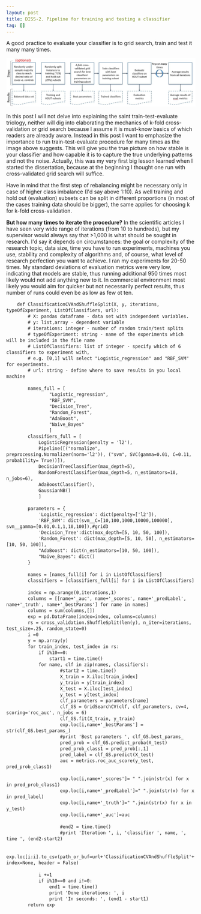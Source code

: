 ```yaml
---
layout: post
title: DISS-2. Pipeline for training and testing a classifier
tag: []
---
```


A good practice to evaluate your classifier is to grid search, train and test it many many times. 

![Classifier Evaluation Pipeline](../images/ClassifierTestingPipeline.JPG)

In this post I will not delve into explaining the saint train-test-evaluate triology, neither will dig into elaborating the mechanics of k-fold cross-validation or grid search because I assume it is must-know basics of which readers are already aware. Instead in this post I want to emphasize the importance to run train-test-evaluate procedure for many times as the image above suggests. This will give you the true picture on how stable is your classifier and how capable it is to capture the true underlying patterns and not the noise. Actually, this was my very first big lesson learned when I started the dissertation, because at the beginning I thought one run with cross-validated grid search will suffice. 

Have in mind that the first step of rebalancing might be necessary only in case of higher class imbalance (I'd say above 1:10). As well training and hold out (evaluation) subsets can be split in different proportions (in most of the cases training data should be bigger), the same applies for choosing k for k-fold cross-validation. 

**But how many times to iterate the procedure?**
In the scientific articles I have seen very wide range of iterations (from 10 to hundreds), but my supervisor would always say that >1,000 is what should be sought in research. I'd say it depends on circumstances: the goal or complexity of the research topic, data size, time you have to run experiments, machines you use, stability and complexity of algorithms and, of course, what level of research perfection you want to achieve. I ran my experiments for 20-50 times. My standard deviations of evaluation metrics were very low, indicating that models are stable, thus running additional 950 times most likely would not add anything new to it. In commercial environment most likely you would aim for quicker but not necessarily perfect results, thus number of runs could even be as low as few ot ten.



        def ClassificationCVAndShuffleSplit(X, y, iterations, typeOfExperiment, ListOfClassifiers, url):
            # X: pandas dataframe - data set with independent variables. 
            # y: list,array - dependent variable
            # iterations: integer - number of random train/test splits
            # typeOfExperiment: string - name of the experiments which will be included in the file name
            # ListOfClassifiers: list of integer - specify which of 6 classifiers to experiment with, 
            # e.g. [0,1] will select "Logistic_regression" and "RBF_SVM" for experiments.
            # url: string - define where to save results in you local machine

            names_full = [ 
                    "Logistic_regression", 
                    "RBF_SVM", 
                    "Decision_Tree",
                    "Random_Forest", 
                    "AdaBoost", 
                    "Naive_Bayes"
                    ]
            classifiers_full = [
                LogisticRegression(penalty = 'l2'),
                Pipeline([("normalize", preprocessing.Normalizer(norm='l2')), ("svm", SVC(gamma=0.01, C=0.11, probability= True))]),
                DecisionTreeClassifier(max_depth=5),
                RandomForestClassifier(max_depth=5, n_estimators=10, n_jobs=6),
                AdaBoostClassifier(),
                GaussianNB()
                ]

            parameters = {
                'Logistic_regression': dict(penalty=['l2']),
                'RBF_SVM': dict(svm__C=[10,100,1000,10000,100000], svm__gamma=[0.01,0.1,1,10,100]),#grid3
                'Decision_Tree':dict(max_depth=[5, 10, 50, 100]),
                'Random_Forest': dict(max_depth=[5, 10, 50], n_estimators=[10, 50, 100]),
                "AdaBoost": dict(n_estimators=[10, 50, 100]),
                "Naive_Bayes": dict()
            }

            names = [names_full[i] for i in ListOfClassifiers]
            classifiers = [classifiers_full[i] for i in ListOfClassifiers]

            index = np.arange(0,iterations,1)
            columns = [[name+'_auc', name+'_scores', name+'_predLabel', name+'_truth', name+'_bestParams'] for name in names]
            columns = sum(columns,[])
            exp = pd.DataFrame(index=index, columns=columns)
            rs = cross_validation.ShuffleSplit(len(y), n_iter=iterations, test_size=.25, random_state=0)
            i =0
            y = np.array(y)
            for train_index, test_index in rs:
                if i%10==0:
                    start1 = time.time()
                for name, clf in zip(names, classifiers):
                        #start2 = time.time()
                        X_train = X.iloc[train_index] 
                        y_train = y[train_index]
                        X_test = X.iloc[test_index]
                        y_test = y[test_index]
                        clf_parameters = parameters[name]
                        clf_GS = GridSearchCV(clf, clf_parameters, cv=4, scoring='roc_auc', n_jobs = 6)
                        clf_GS.fit(X_train, y_train)
                        exp.loc[i,name+'_bestParams'] = str(clf_GS.best_params_)
                        #print 'Best parameters ', clf_GS.best_params_
                        pred_prob = clf_GS.predict_proba(X_test)
                        pred_prob_class1 = pred_prob[:,1]
                        pred_label = clf_GS.predict(X_test)
                        auc = metrics.roc_auc_score(y_test, pred_prob_class1)

                        exp.loc[i,name+'_scores']= " ".join(str(x) for x in pred_prob_class1)
                        exp.loc[i,name+'_predLabel']=" ".join(str(x) for x in pred_label) 
                        exp.loc[i,name+'_truth']=" ".join(str(x) for x in y_test)
                        exp.loc[i,name+'_auc']=auc

                        #end2 = time.time()
                        #print 'Iteration ', i, 'classifier ', name, ', time ', (end2-start2)

                exp.loc[i:i].to_csv(path_or_buf=url+'ClassificationCVAndShuffleSplit'+'_'+typeOfExperiment+'.csv',mode='ab', index=None, header = False)

                i +=1
                if i%10==0 and i!=0:
                    end1 = time.time()
                    print 'Done iterations: ', i
                    print 'In seconds: ', (end1 - start1)            
            return exp
